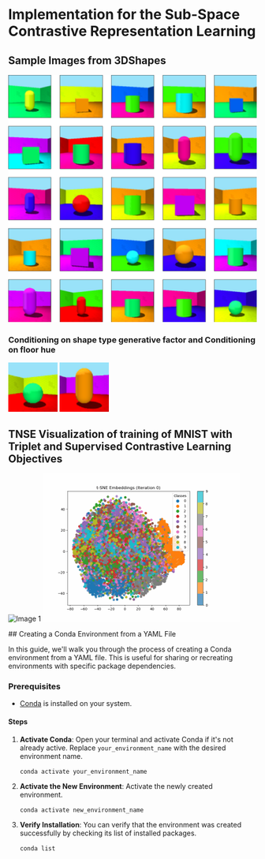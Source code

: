 # Implementation for the Sub-Space Contrastive Representation Learning 

## Sample Images from 3DShapes

![Alt Text](Figures/output_figure.png)

### Conditioning on  shape type generative factor and Conditioning on floor hue
<p float="left">
  <img src="Figures/output.gif" width="100" />
  <img src="Figures/floor_hue.gif" width="100" /> 
</p>

## TNSE Visualization of training of MNIST with Triplet and Supervised Contrastive Learning Objectives
<p float="left">
<img src="Figures/mnist_tripplet_animation_advanced.gif" alt="Image 1" width="400">
<img src="Figures/mnist_scl_animation.gif" alt="Image 2" width="400">
</p>
## Creating a Conda Environment from a YAML File

In this guide, we'll walk you through the process of creating a Conda environment from a YAML file. This is useful for sharing or recreating environments with specific package dependencies.

### Prerequisites

- [Conda](https://docs.conda.io/en/latest/) is installed on your system.

#### Steps

1. **Activate Conda**: Open your terminal and activate Conda if it's not already active. Replace `your_environment_name` with the desired environment name.

   ```shell
   conda activate your_environment_name
   ```

2. **Activate the New Environment**: Activate the newly created environment.
    ```shell
    conda activate new_environment_name
    ```
3. **Verify Installation**: You can verify that the environment was created successfully by checking its list of installed packages.
    ```shell
    conda list
    ```